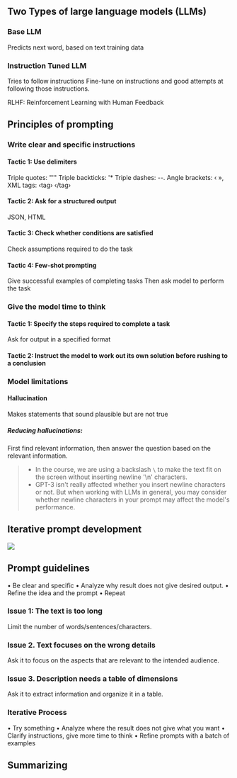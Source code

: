 ## Two Types of large language models (LLMs)
### Base LLM
Predicts next word, based on text training data

### Instruction Tuned LLM
Tries to follow instructions
Fine-tune on instructions and good attempts at following those instructions.

RLHF: Reinforcement Learning with Human Feedback

## Principles of prompting
### Write clear and specific instructions
#### Tactic 1: Use delimiters
Triple quotes: "'"
Triple backticks: '*
Triple dashes: --.
Angle brackets: ‹ »,
XML tags: ‹tag› ‹/tag›
#### Tactic 2: Ask for a structured output
JSON, HTML
#### Tactic 3: Check whether conditions are satisfied
Check assumptions required to do the task
#### Tactic 4: Few-shot prompting
Give successful examples of completing tasks
Then ask model to perform the task

### Give the model time to think
#### Tactic 1: Specify the steps required to complete a task
Ask for output in a specified format
#### Tactic 2: Instruct the model to work out its own solution before rushing to a conclusion

### Model limitations
#### Hallucination
Makes statements that sound plausible but are not true
##### Reducing hallucinations:
First find relevant information, then answer the question based on the relevant information.

> -   In the course, we are using a backslash `\` to make the text fit on the screen without inserting newline '\n' characters.
> - GPT-3 isn't really affected whether you insert newline characters or not. But when working with LLMs in general, you may consider whether newline characters in your prompt may affect the model's performance.

## Iterative prompt development
![](https://i.imgur.com/DKfjr6Y.png)

## Prompt guidelines
• Be clear and specific
• Analyze why result does not give desired output.
• Refine the idea and the prompt
• Repeat

### Issue 1: The text is too long
Limit the number of words/sentences/characters.
### Issue 2. Text focuses on the wrong details
Ask it to focus on the aspects that are relevant to the intended audience.
### Issue 3. Description needs a table of dimensions
Ask it to extract information and organize it in a table.

### Iterative Process
• Try something
• Analyze where the result does not give what you want
• Clarify instructions, give more time to think
• Refine prompts with a batch of examples

## Summarizing
